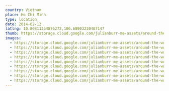 ```yaml
---
country: Vietnam
place: Ho Chi Minh
type: location
date: 2014-02-12
latlng: 10.80811354876272,106.68903230407147
thumb: https://storage.cloud.google.com/julianburr-me-assets/around-the-world/vietnam/ho-chi-minh/IMG_2806--thumb.JPG
images:
  - https://storage.cloud.google.com/julianburr-me-assets/around-the-world/vietnam/ho-chi-minh/IMG_2802.JPG
  - https://storage.cloud.google.com/julianburr-me-assets/around-the-world/vietnam/ho-chi-minh/IMG_2806.JPG
  - https://storage.cloud.google.com/julianburr-me-assets/around-the-world/vietnam/ho-chi-minh/IMG_2815.JPG
  - https://storage.cloud.google.com/julianburr-me-assets/around-the-world/vietnam/ho-chi-minh/IMG_2817.JPG
  - https://storage.cloud.google.com/julianburr-me-assets/around-the-world/vietnam/ho-chi-minh/IMG_2818.JPG
  - https://storage.cloud.google.com/julianburr-me-assets/around-the-world/vietnam/ho-chi-minh/IMG_2804.JPG
  - https://storage.cloud.google.com/julianburr-me-assets/around-the-world/vietnam/ho-chi-minh/IMG_2805.JPG
  - https://storage.cloud.google.com/julianburr-me-assets/around-the-world/vietnam/ho-chi-minh/IMG_2828.JPG
  - https://storage.cloud.google.com/julianburr-me-assets/around-the-world/vietnam/ho-chi-minh/IMG_2826.JPG
---
```


